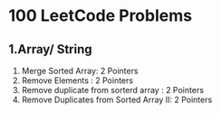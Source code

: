 #                100 LeetCode Problems

## 1.Array/ String
1. Merge Sorted Array: 2 Pointers
2. Remove Elements : 2 Pointers
3. Remove duplicate from sorterd array : 2 Pointers
4. Remove Duplicates from Sorted Array II: 2 Pointers